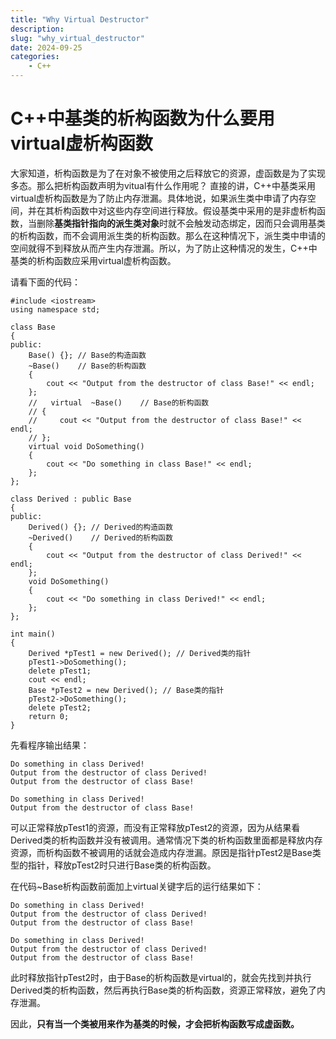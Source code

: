 ```yaml
---
title: "Why Virtual Destructor"
description: 
slug: "why_virtual_destructor"
date: 2024-09-25
categories:
    - C++
---
```


# C++中基类的析构函数为什么要用virtual虚析构函数
大家知道，析构函数是为了在对象不被使用之后释放它的资源，虚函数是为了实现多态。那么把析构函数声明为vitual有什么作用呢？ 直接的讲，C++中基类采用virtual虚析构函数是为了防止内存泄漏。具体地说，如果派生类中申请了内存空间，并在其析构函数中对这些内存空间进行释放。假设基类中采用的是非虚析构函数，当删除**基类指针指向的派生类对象**时就不会触发动态绑定，因而只会调用基类的析构函数，而不会调用派生类的析构函数。那么在这种情况下，派生类中申请的空间就得不到释放从而产生内存泄漏。所以，为了防止这种情况的发生，C++中基类的析构函数应采用virtual虚析构函数。

请看下面的代码：
```
#include <iostream>
using namespace std;

class Base
{
public:
    Base() {}; // Base的构造函数
    ~Base()    // Base的析构函数
    {
        cout << "Output from the destructor of class Base!" << endl;
    };
    //   virtual  ~Base()    // Base的析构函数
    // {
    //     cout << "Output from the destructor of class Base!" << endl;
    // };
    virtual void DoSomething()
    {
        cout << "Do something in class Base!" << endl;
    };
};

class Derived : public Base
{
public:
    Derived() {}; // Derived的构造函数
    ~Derived()    // Derived的析构函数
    {
        cout << "Output from the destructor of class Derived!" << endl;
    };
    void DoSomething()
    {
        cout << "Do something in class Derived!" << endl;
    };
};

int main()
{
    Derived *pTest1 = new Derived(); // Derived类的指针
    pTest1->DoSomething();
    delete pTest1;
    cout << endl;
    Base *pTest2 = new Derived(); // Base类的指针
    pTest2->DoSomething();
    delete pTest2;
    return 0;
}
```
先看程序输出结果：

```
Do something in class Derived!
Output from the destructor of class Derived!
Output from the destructor of class Base!

Do something in class Derived!
Output from the destructor of class Base!
```

可以正常释放pTest1的资源，而没有正常释放pTest2的资源，因为从结果看Derived类的析构函数并没有被调用。通常情况下类的析构函数里面都是释放内存资源，而析构函数不被调用的话就会造成内存泄漏。原因是指针pTest2是Base类型的指针，释放pTest2时只进行Base类的析构函数。

在代码~Base析构函数前面加上virtual关键字后的运行结果如下：
```
Do something in class Derived!
Output from the destructor of class Derived!
Output from the destructor of class Base!

Do something in class Derived!
Output from the destructor of class Derived!
Output from the destructor of class Base!
```

此时释放指针pTest2时，由于Base的析构函数是virtual的，就会先找到并执行Derived类的析构函数，然后再执行Base类的析构函数，资源正常释放，避免了内存泄漏。 

因此，**只有当一个类被用来作为基类的时候，才会把析构函数写成虚函数。**
